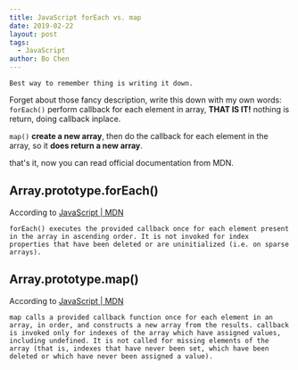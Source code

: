 ```yaml
---
title: JavaScript forEach vs. map
date: 2019-02-22
layout: post
tags: 
  - JavaScript
author: Bo Chen
---
```


    Best way to remember thing is writing it down.

Forget about those fancy description, write this down with my own words: 
`forEach()` perform callback for each element in array, **THAT IS IT!** nothing is return, doing callback inplace.

`map()` **create a new array**, then do the callback for each element in the array, so it **does return a new array**.

that's it, now you can read official documentation from MDN.


## Array.prototype.forEach()

According to [JavaScript | MDN](https://developer.mozilla.org/en-US/docs/Web/JavaScript/Reference/Global_Objects/Array/forEach)

    forEach() executes the provided callback once for each element present in the array in ascending order. It is not invoked for index properties that have been deleted or are uninitialized (i.e. on sparse arrays).


## Array.prototype.map()

According to [JavaScript | MDN]([https://developer.mozilla.org/en-US/docs/Web/JavaScript/Reference/Global_Objects/Array/forEach](https://developer.mozilla.org/en-US/docs/Web/JavaScript/Reference/Global_Objects/Array/map))

    map calls a provided callback function once for each element in an array, in order, and constructs a new array from the results. callback is invoked only for indexes of the array which have assigned values, including undefined. It is not called for missing elements of the array (that is, indexes that have never been set, which have been deleted or which have never been assigned a value).